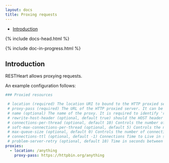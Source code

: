 ```yaml
---
layout: docs
title: Proxing requests
---
```


<div markdown="1" class="d-none d-xl-block col-xl-2 order-last bd-toc">

* [Introduction](#introduction)

</div>
<div markdown="1" class="col-12 col-md-9 col-xl-8 py-md-3 bd-content">

{% include docs-head.html %} 

{% include doc-in-progress.html %}

## Introduction

RESTHeart allows proxying requests. 

An example configuration follows:

```yml
### Proxied resources

 # location (required) The location URI to bound to the HTTP proxied server.
 # proxy-pass (required) The URL of the HTTP proxied server. It can be an array of URLs for load balancing.
 # name (optional) The name of the proxy. It is required to identify 'restheart'.
 # rewrite-host-header (optional, default true) should the HOST header be rewritten to use the target host of the call.
 # connections-per-thread (optional, default 10) Controls the number of connections to create per thread.
 # soft-max-connections-per-thread (optional, default 5) Controls the number of connections to create per thread.
 # max-queue-size (optional, default 0) Controls the number of connections to create per thread.
 # connections-ttl (optional, default -1) Connections Time to Live in seconds.
 # problem-server-retry (optional, default 10) Time in seconds between retries for problem server.
proxies:
  - location: /anything
    proxy-pass: https://httpbin.org/anything
```
